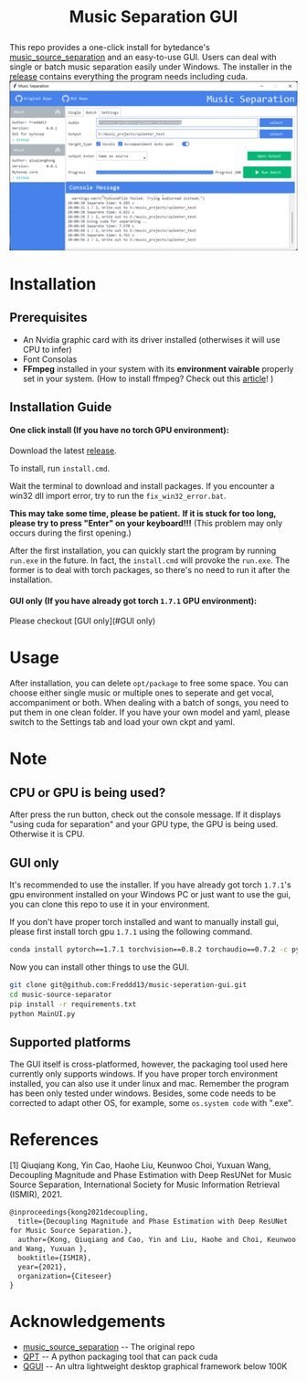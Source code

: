# <p align="center">Music Separation GUI</p>
This repo provides a one-click install for bytedance's [music_source_separation](https://github.com/bytedance/music_source_separation) and an easy-to-use GUI. 
Users can deal with single or batch music separation easily under Windows.
The installer in the [release](https://github.com/Freddd13/music-separation-gui/releases) contains everything the program needs including cuda. 
![](https://raw.githubusercontent.com/Freddd13/picBed/master/img/Snipaste_2022-01-22_20-47-50.png)

# Installation
## Prerequisites
- An Nvidia graphic card with its driver installed (otherwises it will use CPU to infer) 
- Font Consolas
- **FFmpeg** installed in your system with its **environment vairable** properly set in your system.
 (How to install ffmpeg? Check out this [article](https://www.geeksforgeeks.org/how-to-install-ffmpeg-on-windows/)! )
## Installation Guide
#### One click install (If you have no torch GPU environment):

Download the latest [release](https://github.com/Freddd13/music-separation-gui/releases).

To install, run `install.cmd`. 

Wait the terminal to download and install packages. If you encounter a win32 dll import error, try to run the `fix_win32_error.bat`.

**This may take some time, please be patient.**
**If it is stuck for too long, please try to press "Enter" on your keyboard!!!** (This problem may only occurs during the first opening.)

After the first installation, you can quickly start the program by running `run.exe` in the future. In fact, the `install.cmd` will provoke the `run.exe`. The former is to deal with torch packages, so there's no need to run it after the installation.

#### GUI only (If you have already got torch `1.7.1` GPU environment):

Please checkout [GUI only](#GUI only)

# Usage
After installation, you can delete `opt/package` to free some space.
You can choose either single music or multiple ones to seperate and get vocal, accompaniment or both. When dealing with a batch of songs, you need to put them in one clean folder.
If you have your own model and yaml, please switch to the Settings tab and load your own ckpt and yaml.



# Note
## CPU or GPU is being used?
After press the run button, check out the console message.
If it displays "using cuda for separation" and your GPU type, the GPU is being used. Otherwise it is CPU.

## GUI only
It's recommended to use the installer. If you have already got torch `1.7.1`'s gpu environment installed on your Windows PC or just want to use the gui, you can clone this repo to use it in your environment.

If you don't have proper torch installed and want to manually install gui, please first install torch gpu `1.7.1` using the following command.
```bash
conda install pytorch==1.7.1 torchvision==0.8.2 torchaudio==0.7.2 -c pytorch  # or use pip to install
```
Now you can install other things to use the GUI.
```bash
git clone git@github.com:Freddd13/music-seperation-gui.git
cd music-source-separator
pip install -r requirements.txt
python MainUI.py
```
## Supported platforms
The GUI itself is cross-platformed, however, the packaging tool used here currently only supports windows. If you have proper torch environment installed, you can also use it under linux and mac. Remember the program has been only tested under windows. Besides, some code needs to be corrected to adapt other OS, for example, some `os.system code` with ".exe".

# References
[1] Qiuqiang Kong, Yin Cao, Haohe Liu, Keunwoo Choi, Yuxuan Wang, Decoupling Magnitude and Phase Estimation with Deep ResUNet for Music Source Separation, International Society for Music Information Retrieval (ISMIR), 2021.
```
@inproceedings{kong2021decoupling,
  title={Decoupling Magnitude and Phase Estimation with Deep ResUNet for Music Source Separation.},
  author={Kong, Qiuqiang and Cao, Yin and Liu, Haohe and Choi, Keunwoo and Wang, Yuxuan },
  booktitle={ISMIR},
  year={2021},
  organization={Citeseer}
}
```

# Acknowledgements

- [music_source_separation](https://github.com/bytedance/music_source_separation) -- The original repo
- [QPT](https://github.com/QPT-Family/QPT)  -- A python packaging tool that can pack cuda
- [QGUI](https://github.com/QPT-Family/QGUI) -- An ultra lightweight desktop graphical framework below 100K
